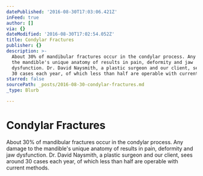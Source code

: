 ```yaml
---
datePublished: '2016-08-30T17:03:06.421Z'
inFeed: true
author: []
via: {}
dateModified: '2016-08-30T17:02:54.052Z'
title: Condylar Fractures
publisher: {}
description: >-
  About 30% of mandibular fractures occur in the condylar process. Any damage to
  the mandible's unique anatomy of results in pain, deformity and jaw
  dysfunction. Dr. David Naysmith, a plastic surgeon and our client, sees around
  30 cases each year, of which less than half are operable with current methods.
starred: false
sourcePath: _posts/2016-08-30-condylar-fractures.md
_type: Blurb

---
```

# Condylar Fractures

About 30% of mandibular fractures occur in the condylar process. Any damage to the mandible's unique anatomy of results in pain, deformity and jaw dysfunction. Dr. David Naysmith, a plastic surgeon and our client, sees around 30 cases each year, of which less than half are operable with current methods.